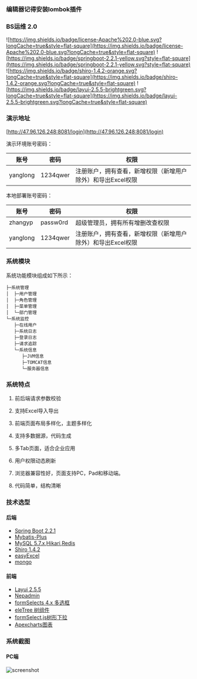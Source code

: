 ### 编辑器记得安装lombok插件

### BS运维 2.0
![https://img.shields.io/badge/license-Apache%202.0-blue.svg?longCache=true&style=flat-square](https://img.shields.io/badge/license-Apache%202.0-blue.svg?longCache=true&style=flat-square)
![https://img.shields.io/badge/springboot-2.2.1-yellow.svg?style=flat-square](https://img.shields.io/badge/springboot-2.2.1-yellow.svg?style=flat-square)
![https://img.shields.io/badge/shiro-1.4.2-orange.svg?longCache=true&style=flat-square](https://img.shields.io/badge/shiro-1.4.2-orange.svg?longCache=true&style=flat-square)
![https://img.shields.io/badge/layui-2.5.5-brightgreen.svg?longCache=true&style=flat-square](https://img.shields.io/badge/layui-2.5.5-brightgreen.svg?longCache=true&style=flat-square)

### 演示地址

[http://47.96.126.248:8081/login](http://47.96.126.248:8081/login)

演示环境账号密码：

账号 | 密码| 权限
---|---|---
yanglong | 1234qwer | 注册账户，拥有查看，新增权限（新增用户除外）和导出Excel权限


本地部署账号密码：

账号 | 密码| 权限
---|---|---
zhangyp | passw0rd |超级管理员，拥有所有增删改查权限
yanglong | 1234qwer | 注册账户，拥有查看，新增权限（新增用户除外）和导出Excel权限

### 系统模块
系统功能模块组成如下所示：
```
├─系统管理
│  ├─用户管理
│  ├─角色管理
│  ├─菜单管理
│  └─部门管理
└─系统监控
   ├─在线用户
   ├─系统日志
   ├─登录日志
   ├─请求追踪
   └─系统信息
      ├─JVM信息
      ├─TOMCAT信息
      └─服务器信息

```
### 系统特点

1. 前后端请求参数校验

2. 支持Excel导入导出

3. 前端页面布局多样化，主题多样化

4. 支持多数据源，代码生成

5. 多Tab页面，适合企业应用

6. 用户权限动态刷新

7. 浏览器兼容性好，页面支持PC，Pad和移动端。

8. 代码简单，结构清晰

### 技术选型

#### 后端
- [Spring Boot 2.2.1](http://spring.io/projects/spring-boot/)
- [Mybatis-Plus](https://mp.baomidou.com/guide/)
- [MySQL 5.7.x](https://dev.mysql.com/downloads/mysql/5.7.html#downloads),[Hikari](https://brettwooldridge.github.io/HikariCP/),[Redis](https://redis.io/)
- [Shiro 1.4.2](http://shiro.apache.org/)
- [easyExcel](https://www.yuque.com/easyexcel)
- [mongo](https://docs.mongodb.com/)

#### 前端
- [Layui 2.5.5](https://www.layui.com/)
- [Nepadmin](https://gitee.com/june000/nep-admin)
- [formSelects 4.x 多选框](https://hnzzmsf.github.io/example/example_v4.html)
- [eleTree 树组件](https://layuiextend.hsianglee.cn/eletree/)
- [formSelect.js树形下拉](https://wujiawei0926.gitee.io/treeselect/docs/doc.html)
- [Apexcharts图表](https://apexcharts.com/)

### 系统截图

#### PC端
![screenshot](screenshot/pc_screenshot_1.jpg)